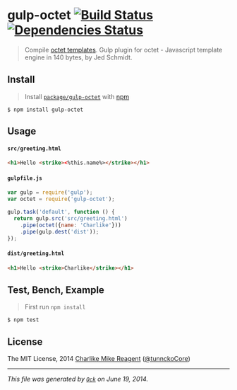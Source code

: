 gulp-octet [![Build Status](https://travis-ci.org/tunnckoCore/gulp-octet.png)](https://travis-ci.org/tunnckoCore/gulp-octet) [![Dependencies Status](https://david-dm.org/tunnckoCore/gulp-octet/status.svg)](https://david-dm.org/tunnckoCore/gulp-octet)
================

> Compile [octet templates](https://github.com/tunnckoCore/octet). Gulp plugin for octet - Javascript template engine in 140 bytes, by Jed Schmidt.


## Install
> Install [`package/gulp-octet`](http://npm.im/gulp-octet) with [npm](https://npmjs.org)

```
$ npm install gulp-octet
```


## Usage

#### `src/greeting.html`

```html
<h1>Hello <strike><%this.name%></strike></h1>
```

#### `gulpfile.js`

```js
var gulp = require('gulp');
var octet = require('gulp-octet');

gulp.task('default', function () {
  return gulp.src('src/greeting.html')
    .pipe(octet({name: 'Charlike'}))
    .pipe(gulp.dest('dist'));
});
```

#### `dist/greeting.html`

```html
<h1>Hello <strike>Charlike</strike></h1>
```

## Test, Bench, Example
> First run `npm install`

```
$ npm test
```


## License
The MIT License, 2014 [Charlike Mike Reagent](https://github.com/tunnckoCore) ([@tunnckoCore](https://twitter.com/tunnckoCore))
***
_This file was generated by [`Ock`](https://github.com/tosckjs/ock) on June 19, 2014._